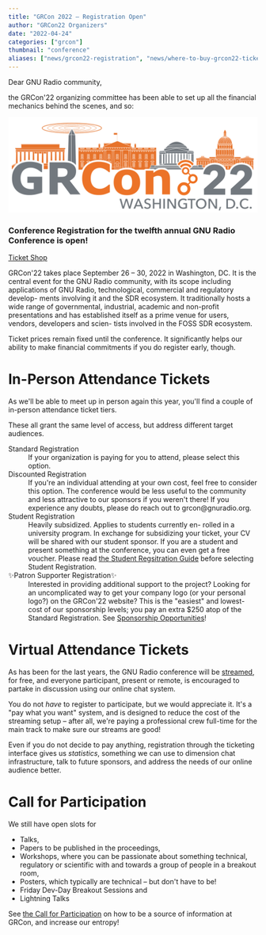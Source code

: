 ```yaml
---
title: "GRCon 2022 – Registration Open"
author: "GRCon22 Organizers"
date: "2022-04-24"
categories: ["grcon"]
thumbnail: "conference"
aliases: ["news/grcon22-registration", "news/where-to-buy-grcon22-tickets"]
---
```

Dear GNU Radio community,

the GRCon'22 organizing committee has been able to set up all the financial mechanics behind the scenes, and so:

<div class="row">
<div class="col-sm-3"></div>
<div class="col-sm-6">
<div class="card">
<a href="https://tickets.gnuradio.org/grcon22/" class="stretched-link">
<img class="card-img-top" src="GRCon22_Logo_optimized.svg" />
</a>
<div class="card-header">
<h3>Conference Registration for the twelfth annual GNU Radio Conference is open!</h3>
</div>

<div class="card-body">
<a href="https://tickets.gnuradio.org/grcon22/" class="btn btn-primary">
Ticket Shop
</a>
</div>
</div>
</div>
</div>

GRCon'22 takes place September 26 – 30, 2022 in Washington, DC.
It is the central event for the GNU Radio community, with its scope including
applications of  GNU Radio, technological, commercial and regulatory develop-
ments involving it and the SDR ecosystem. It traditionally hosts a wide range
of  governmental,  industrial,  academic and non-profit presentations and has
established itself as a prime venue for users, vendors, developers and scien-
tists involved in the FOSS SDR ecosystem.

Ticket prices remain fixed until the conference. It significantly helps our
ability to make financial commitments if you do register early, though.

In-Person Attendance Tickets
===================================

As we'll be able to meet up in person again this year, you'll find a couple of
in-person attendance ticket tiers.

These all grant the same level of access,
but address different target audiences.

<dl class="row">
<dt class="col-sm-3">
Standard Registration
</dt>
<dd class="col-sm-9">
If your organization is paying for you to attend,  please select this option.
</dd>

<dt class="col-sm-3">
Discounted Registration
</dt>
<dd class="col-sm-9">
If you're an individual attending at your own cost,
feel free to consider this option. The conference would be less useful to the
community and less attractive to our sponsors if you weren't there! If you
experience any doubts, please do reach out to grcon@gnuradio.org.
</dd>
<dt class="col-sm-3">
Student Registration
</dt>
<dd class="col-sm-9">
Heavily subsidized. Applies to students currently en-
rolled in a university program. In exchange for subsidizing your ticket, your
CV will be shared with our student sponsor. If you are a student and present
something at the conference, you can even get a free voucher.
Please read <a href="https://events.gnuradio.org/event/18/page/58-student-registration">the Student Regsitration Guide</a>
before selecting Student Registration.
  </dd>
<dt class="col-sm-3">
✨Patron Supporter Registration✨
</dt>
<dd class="col-sm-9">
Interested in providing additional support
to the project? Looking for an uncomplicated way to get your company logo (or
your personal logo?) on the GRCon'22 website?
This is the "easiest" and lowest-cost of our sponsorship levels; you pay an
extra $250 atop of the Standard Registration. See <a href="https://events.gnuradio.org/event/18/page/49-sponsorship-opportunities">Sponsorship Opportunities</a>!
</dd>
</dl>

Virtual Attendance Tickets
==========================

As has been for the last years, the GNU Radio conference will be <a href="https://grcon.stream">streamed</a>,
for free, and everyone participant, present or remote, is encouraged to partake in discussion using our online chat system.

You do not *have* to register to participate, but we would appreciate it.
It's a "pay what you want" system, and is designed to reduce the cost of the
streaming setup – after all, we're paying a professional crew full-time for the
main track to make sure our streams are good!

Even if you do not decide to pay anything, registration through the ticketing
interface gives us *statistics*, something we can use to dimension chat infrastructure, talk to future sponsors, and address the needs of our online audience better.


Call for Participation
======================

We still have open slots for

- Talks,
- Papers to be published in the proceedings,
- Workshops, where you can be passionate about something technical,
  regulatory or scientific with and towards a group of people in a
  breakout room,
- Posters, which typically are technical – but don't have to be!
- Friday Dev-Day Breakout Sessions and
- Lightning Talks

See <a href="https://events.gnuradio.org/event/18/abstracts/">the Call for Participation</a> on how to be a source of information at GRCon, and increase our
entropy!

